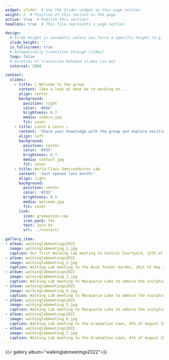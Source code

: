 ```yaml
---
widget: slider  # Use the Slider widget as this page section
weight: 2  # Position of this section on the page
active: true  # Publish this section?
headless: true  # This file represents a page section.

design:
  # Slide height is automatic unless you force a specific height (e.g. '400px')
  slide_height: ''
  is_fullscreen: true
  # Automatically transition through slides?
  loop: false
  # Duration of transition between slides (in ms)
  interval: 2000

content:
  slides:
    - title: 👋 Welcome to the group
      content: Take a look at what we're working on...
      align: center
      background:
        position: right
        color: '#666'
        brightness: 0.7
        media: coders.jpg
        fit: cover
    - title: Lunch & Learn ☕️
      content: 'Share your knowledge with the group and explore exciting new topics together!'
      align: left
      background:
        position: center
        color: '#555'
        brightness: 0.7
        media: contact.jpg
        fit: cover
    - title: World-Class Semiconductor Lab
      content: 'Just opened last month!'
      align: right
      background:
        position: center
        color: '#333'
        brightness: 0.5
        media: welcome.jpg
        fit: cover
      link:
        icon: graduation-cap
        icon_pack: fas
        text: Join Us
        url: ../contact/

gallery_item:
- album: walkinglabmeetings2022
  image: walkinglabmeeting_1.jpg
  caption: Our first Walking Lab meeting to Central Courtyard, 12th of May 2022. 
- album: walkinglabmeetings2022
  image: walkinglabmeeting_2.jpg
  caption: Walking Lab meeting to the Bush Tucker Garden, 26st of May 2022.
- album: walkinglabmeetings2022
  image: walkinglabmeeting_3.jpg
  caption: Walking Lab meeting to Macquarie Lake to admire the sculptures, 14th of July 2022. Sculpture citation: Rogers, A. (2003). Coil [sculpture]. Macquarie Lake,  Sydney, Australia.
- album: walkinglabmeetings2022
  image: walkinglabmeeting_4.jpg
  caption: Walking Lab meeting to Macquarie Lake to admire the sculptures, 14th of July 2022. Sculpture citation: Rogers, A. (2003). Coil [sculpture]. Macquarie Lake, Sydney, Australia.
- album: walkinglabmeetings2022
  image: walkinglabmeeting_5.jpg
  caption: Walking Lab meeting to Macquarie Lake to admire the sculptures, 14th of July 2022. Sculpture citation: Rogers, A. (2003). Coil [sculpture]. Macquarie Lake, Sydney, Australia.
- album: walkinglabmeetings2022
  image: walkinglabmeeting_6.jpg
  caption: Walking Lab meeting to the Graduation Lawn, 4th of August 2022. 
- album: walkinglabmeetings2022
  image: walkinglabmeeting_7.jpg
  caption: Walking Lab meeting to the Graduation Lawn, 4th of August 2022. 
---
```


{{< gallery album="walkinglabmeetings2022">}} 
